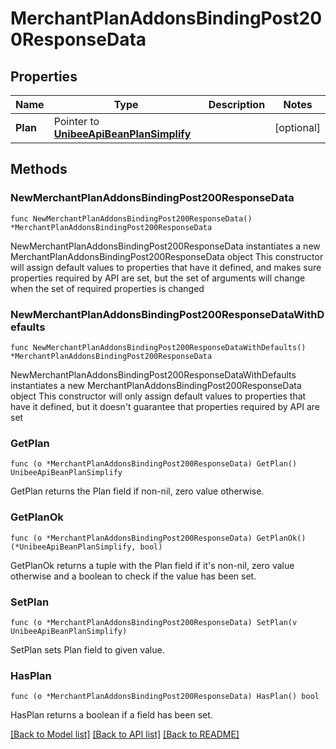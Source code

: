 # MerchantPlanAddonsBindingPost200ResponseData

## Properties

Name | Type | Description | Notes
------------ | ------------- | ------------- | -------------
**Plan** | Pointer to [**UnibeeApiBeanPlanSimplify**](UnibeeApiBeanPlanSimplify.md) |  | [optional] 

## Methods

### NewMerchantPlanAddonsBindingPost200ResponseData

`func NewMerchantPlanAddonsBindingPost200ResponseData() *MerchantPlanAddonsBindingPost200ResponseData`

NewMerchantPlanAddonsBindingPost200ResponseData instantiates a new MerchantPlanAddonsBindingPost200ResponseData object
This constructor will assign default values to properties that have it defined,
and makes sure properties required by API are set, but the set of arguments
will change when the set of required properties is changed

### NewMerchantPlanAddonsBindingPost200ResponseDataWithDefaults

`func NewMerchantPlanAddonsBindingPost200ResponseDataWithDefaults() *MerchantPlanAddonsBindingPost200ResponseData`

NewMerchantPlanAddonsBindingPost200ResponseDataWithDefaults instantiates a new MerchantPlanAddonsBindingPost200ResponseData object
This constructor will only assign default values to properties that have it defined,
but it doesn't guarantee that properties required by API are set

### GetPlan

`func (o *MerchantPlanAddonsBindingPost200ResponseData) GetPlan() UnibeeApiBeanPlanSimplify`

GetPlan returns the Plan field if non-nil, zero value otherwise.

### GetPlanOk

`func (o *MerchantPlanAddonsBindingPost200ResponseData) GetPlanOk() (*UnibeeApiBeanPlanSimplify, bool)`

GetPlanOk returns a tuple with the Plan field if it's non-nil, zero value otherwise
and a boolean to check if the value has been set.

### SetPlan

`func (o *MerchantPlanAddonsBindingPost200ResponseData) SetPlan(v UnibeeApiBeanPlanSimplify)`

SetPlan sets Plan field to given value.

### HasPlan

`func (o *MerchantPlanAddonsBindingPost200ResponseData) HasPlan() bool`

HasPlan returns a boolean if a field has been set.


[[Back to Model list]](../README.md#documentation-for-models) [[Back to API list]](../README.md#documentation-for-api-endpoints) [[Back to README]](../README.md)


